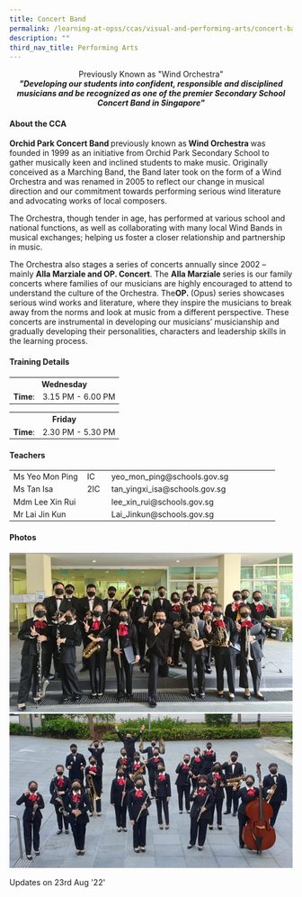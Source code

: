 ```yaml
---
title: Concert Band
permalink: /learning-at-opss/ccas/visual-and-performing-arts/concert-band/
description: ""
third_nav_title: Performing Arts
---
```


<p style="text-align: center;">Previously Known as "Wind Orchestra"<br /><strong><em>"</em></strong><strong><em>Developing our students into confident, responsible and disciplined musicians and be recognized as one of the premier Secondary School Concert Band in Singapore</em></strong><strong><em>"</em></strong></p>
<h4>About the CCA</h4>
<p><strong>Orchid Park Concert Band&nbsp;</strong>previously&nbsp;known as<strong>&nbsp;Wind Orchestra&nbsp;</strong>was founded in 1999 as an initiative from Orchid Park Secondary School to gather musically keen and inclined students to make music. Originally conceived as a Marching Band, the Band later took on the form of a Wind Orchestra and was renamed in 2005 to reflect our change in musical direction and our commitment towards performing serious wind literature and advocating works of local composers.&nbsp;</p>
<p>The Orchestra, though tender in age, has performed at various school and national functions, as well as collaborating with many local Wind Bands in musical exchanges; helping us foster a closer relationship and partnership in music.&nbsp;</p>
<p>The Orchestra also stages a series of concerts annually since 2002 &ndash; mainly&nbsp;<strong>Alla Marziale and OP. Concert</strong>.&nbsp;The&nbsp;<strong>Alla Marziale&nbsp;</strong>series is our family concerts where families of our musicians are highly encouraged to attend to understand the culture of the Orchestra. The<strong>OP.&nbsp;</strong>(Opus) series showcases serious wind works and literature, where they inspire the musicians to break away from the norms and look at music from a different perspective. These concerts are instrumental in developing our musicians&rsquo; musicianship and gradually developing their personalities, characters and leadership skills in the learning process.</p>
<h4>Training Details</h4>
<table>
<tbody>
<tr>
<th style="text-align: center;" colspan="2">Wednesday</th>
</tr>
<tr>
<td style="text-align: center;"><strong>Time</strong>:</td>
<td style="text-align: center;">3.15 PM - 6.00 PM</td>
</tr>
</tbody>
</table>
<table>
<tbody>
<tr style="text-align: center;">
<th style="text-align: center;" colspan="2">Friday</th>
</tr>
<tr>
<td style="text-align: center;"><strong>Time</strong>:</td>
<td style="text-align: center;">2.30 PM - 5.30 PM</td>
</tr>
</tbody>
</table>
<h4>Teachers</h4>
<table style="width: 473px;">
<tbody>
<tr>
<td style="width: 127.281px;">Ms Yeo Mon Ping</td>
<td style="width: 30.0625px;">IC</td>
<td style="width: 293.656px;">yeo_mon_ping@schools.gov.sg</td>
</tr>
<tr>
<td style="width: 127.281px;">Ms Tan Isa</td>
<td style="width: 30.0625px;">2IC</td>
<td style="width: 293.656px;">tan_yingxi_isa@schools.gov.sg</td>
</tr>
<tr>
<td style="width: 127.281px;">Mdm Lee Xin Rui</td>
<td style="width: 30.0625px;">&nbsp;</td>
<td style="width: 293.656px;">lee_xin_rui@schools.gov.sg</td>
</tr>
<tr>
<td style="width: 127.281px;">Mr Lai Jin Kun</td>
<td style="width: 30.0625px;">&nbsp;</td>
<td style="width: 293.656px;">Lai_Jinkun@schools.gov.sg</td>
</tr>
</tbody>
</table>
<h4>Photos</h4>
<img src="/images/cband1.jpg"><br>
<img src="/images/cband2.jpg">
<p>Updates on 23rd Aug '22'</p>
